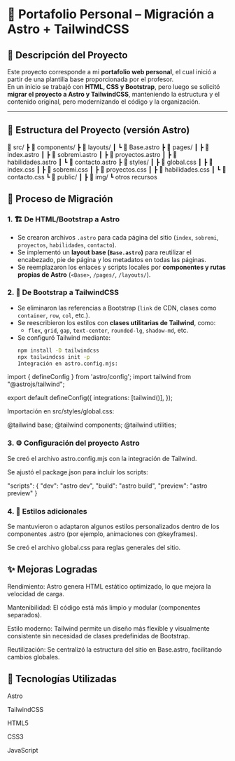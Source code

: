# 🧩 Portafolio Personal – Migración a Astro + TailwindCSS

## 🚀 Descripción del Proyecto

Este proyecto corresponde a mi **portafolio web personal**, el cual inició a partir de una plantilla base proporcionada por el profesor.  
En un inicio se trabajó con **HTML, CSS y Bootstrap**, pero luego se solicitó **migrar el proyecto a Astro y TailwindCSS**, manteniendo la estructura y el contenido original, pero modernizando el código y la organización.

---

## 🧱 Estructura del Proyecto (versión Astro)

📁 src/
┣ 📁 components/
┣ 📁 layouts/
┃ ┗ 📄 Base.astro
┣ 📁 pages/
┃ ┣ 📄 index.astro
┃ ┣ 📄 sobremi.astro
┃ ┣ 📄 proyectos.astro
┃ ┣ 📄 habilidades.astro
┃ ┗ 📄 contacto.astro
┣ 📁 styles/
┃ ┣ 📄 global.css
┃ ┣ 📄 index.css
┃ ┣ 📄 sobremi.css
┃ ┣ 📄 proyectos.css
┃ ┣ 📄 habilidades.css
┃ ┗ 📄 contacto.css
┗ 📁 public/
┃ ┣ 📁 img/
┗ otros recursos

## 🔄 Proceso de Migración

### 1. 🏗️ De HTML/Bootstrap a Astro
- Se crearon archivos `.astro` para cada página del sitio (`index`, `sobremi`, `proyectos`, `habilidades`, `contacto`).
- Se implementó un **layout base (`Base.astro`)** para reutilizar el encabezado, pie de página y los metadatos en todas las páginas.
- Se reemplazaron los enlaces y scripts locales por **componentes y rutas propias de Astro** (`<Base>`, `/pages/`, `/layouts/`).

### 2. 🎨 De Bootstrap a TailwindCSS
- Se eliminaron las referencias a Bootstrap (`link` de CDN, clases como `container`, `row`, `col`, etc.).
- Se reescribieron los estilos con **clases utilitarias de Tailwind**, como:
  - `flex`, `grid`, `gap`, `text-center`, `rounded-lg`, `shadow-md`, etc.
- Se configuró Tailwind mediante:
  ```bash
  npm install -D tailwindcss
  npx tailwindcss init -p
  Integración en astro.config.mjs:

import { defineConfig } from 'astro/config';
import tailwind from "@astrojs/tailwind";

export default defineConfig({
  integrations: [tailwind()],
});


Importación en src/styles/global.css:

@tailwind base;
@tailwind components;
@tailwind utilities;

### 3. ⚙️ Configuración del proyecto Astro

Se creó el archivo astro.config.mjs con la integración de Tailwind.

Se ajustó el package.json para incluir los scripts:

"scripts": {
  "dev": "astro dev",
  "build": "astro build",
  "preview": "astro preview"
}

### 4. 💅 Estilos adicionales

Se mantuvieron o adaptaron algunos estilos personalizados dentro de los componentes .astro (por ejemplo, animaciones con @keyframes).

Se creó el archivo global.css para reglas generales del sitio.

## ✨ Mejoras Logradas

Rendimiento: Astro genera HTML estático optimizado, lo que mejora la velocidad de carga.

Mantenibilidad: El código está más limpio y modular (componentes separados).

Estilo moderno: Tailwind permite un diseño más flexible y visualmente consistente sin necesidad de clases predefinidas de Bootstrap.

Reutilización: Se centralizó la estructura del sitio en Base.astro, facilitando cambios globales.

## 🧩 Tecnologías Utilizadas

Astro

TailwindCSS

HTML5

CSS3

JavaScript
